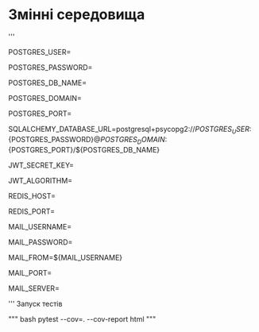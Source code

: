 # Змінні середовища

'''

POSTGRES_USER=

POSTGRES_PASSWORD=

POSTGRES_DB_NAME=

POSTGRES_DOMAIN=

POSTGRES_PORT=

SQLALCHEMY_DATABASE_URL=postgresql+psycopg2://${POSTGRES_USER}:${POSTGRES_PASSWORD}@${POSTGRES_DOMAIN}:${POSTGRES_PORT}/${POSTGRES_DB_NAME}

JWT_SECRET_KEY=

JWT_ALGORITHM=

REDIS_HOST=

REDIS_PORT=

MAIL_USERNAME=

MAIL_PASSWORD=

MAIL_FROM=${MAIL_USERNAME}

MAIL_PORT=

MAIL_SERVER=

'''
Запуск тестів

"""
bash
pytest --cov=. --cov-report html
"""